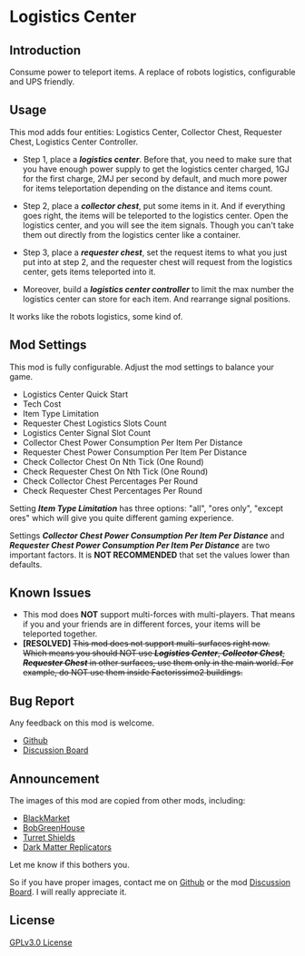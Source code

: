 # Logistics Center

## Introduction

Consume power to teleport items. A replace of robots logistics, configurable and UPS friendly.

## Usage

This mod adds four entities: Logistics Center, Collector Chest, Requester Chest, Logistics Center Controller.

* Step 1, place a ___logistics center___.  Before that, you need to make sure that you have enough power supply to get the logistics center charged, 1GJ for the first charge, 2MJ per second by default, and much more power for items teleportation depending on the distance and items count.

* Step 2, place a ___collector chest___, put some items in it. And if everything goes right, the items will be teleported to the logistics center. Open the logistics center, and you will see the item signals. Though you can't take them out directly from the logistics center like a container.

* Step 3, place a ___requester chest___, set the request items to what you just put into at step 2, and the requester chest will request from the logistics center, gets items teleported into it.

* Moreover, build a ___logistics center controller___ to limit the max number the logistics center can store for each item. And rearrange signal positions.

It works like the robots logistics, some kind of.

## Mod Settings

This mod is fully configurable. Adjust the mod settings to balance your game.

* Logistics Center Quick Start
* Tech Cost
* Item Type Limitation
* Requester Chest Logistics Slots Count
* Logistics Center Signal Slot Count
* Collector Chest Power Consumption Per Item Per Distance
* Requester Chest Power Consumption Per Item Per Distance
* Check Collector Chest On Nth Tick (One Round)
* Check Requester Chest On Nth Tick (One Round)
* Check Collector Chest Percentages Per Round
* Check Requester Chest Percentages Per Round

Setting ___Item Type Limitation___ has three options: "all", "ores only", "except ores" which will give you quite different gaming experience.

Settings ___Collector Chest Power Consumption Per Item Per Distance___ and ___Requester Chest Power Consumption Per Item Per Distance___ are two important factors. It is __NOT RECOMMENDED__ that set the values lower than defaults.

## Known Issues

* This mod does __NOT__ support multi-forces with multi-players. That means if you and your friends are in different forces, your items will be teleported together.
* __[RESOLVED]__ ~~This mod does not support multi-surfaces right now. Which means you should NOT use ___Logistics Center___, ___Collector Chest___, ___Requester Chest___ in other surfaces, use them only in the main world. For example, do NOT use them inside Factorissimo2 buildings.~~

## Bug Report

Any feedback on this mod is welcome.

* [Github](https://github.com/ABackerNINI/factorio_mod)
* [Discussion Board](https://mods.factorio.com/mod/ab_logisticscenter/discussion)

## Announcement

The images of this mod are copied from other mods, including:

* [BlackMarket](https://mods.factorio.com/mod/BlackMarket#)
* [BobGreenHouse](https://mods.factorio.com/mod/bobgreenhouse)
* [Turret Shields](https://mods.factorio.com/mod/Turret-Shields)
* [Dark Matter Replicators](https://mods.factorio.com/mod/dark-matter-replicators)

Let me know if this bothers you.

So if you have proper images, contact me on [Github](https://github.com/ABackerNINI/factorio_mod) or the mod [Discussion Board](https://mods.factorio.com/mod/ab_logisticscenter/discussion). I will really appreciate it.

## License

[GPLv3.0 License](https://github.com/ABackerNINI/factorio_mod/blob/master/LICENSE)
